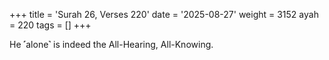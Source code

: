 +++
title = 'Surah 26, Verses 220'
date = '2025-08-27'
weight = 3152
ayah = 220
tags = []
+++

He ˹alone˺ is indeed the All-Hearing, All-Knowing.
